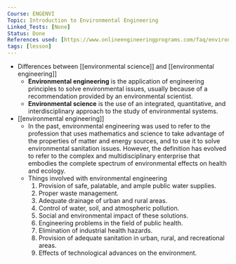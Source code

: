 ```yaml
---
Course: ENGENVI
Topic: Introduction to Environmental Engineering
Linked_Tests: [None]
Status: Done
References used: [https://www.onlineengineeringprograms.com/faq/environmental-engineering-vs-science, Introduction to Environmental Engineering (Lecture Slides)]
tags: [lesson]
---
```


- Differences between [[environmental science]] and [[environmental engineering]]
	- **Environmental engineering** is the application of engineering principles to solve environmental issues, usually because of a recommendation provided by an environmental scientist.
	- **Environmental science** is the use of an integrated, quantitative, and interdisciplinary approach to the study of environmental systems.
- [[environmental engineering]]
	- In the past, environmental engineering was used to refer to the profession that uses mathematics and science to take advantage of the properties of matter and energy sources, and to use it to solve environmental sanitation issues. However, the definition has evolved to refer to the complex and multidisciplinary enterprise that embodies the complete spectrum of environmental effects on health and ecology.
	- Things involved with environmental engineering
		1. Provision of safe, palatable, and ample public water supplies.
		2. Proper waste management.
		3. Adequate drainage of urban and rural areas.
		4. Control of water, soil, and atmospheric pollution.
		5. Social and environmental impact of these solutions.
		6. Engineering problems in the field of public health.
		7. Elimination of industrial health hazards.
		8. Provision of adequate sanitation in urban, rural, and recreational areas.
		9. Effects of technological advances on the environment.
